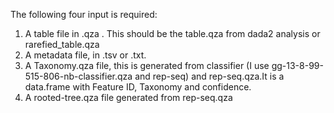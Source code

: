 The following four input is required:
1. A table file in .qza . This should be the table.qza from dada2 analysis or rarefied_table.qza 
2. A metadata file, in .tsv or .txt. 
3. A Taxonomy.qza file, this is generated from classifier (I use gg-13-8-99-515-806-nb-classifier.qza and rep-seq) and rep-seq.qza.It is a data.frame with Feature ID, Taxonomy and confidence.
4. A rooted-tree.qza file generated from rep-seq.qza 
